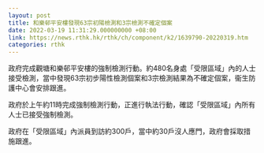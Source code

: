 ```yaml
---
layout: post
title: 和樂邨平安樓發現63宗初陽檢測和3宗檢測不確定個案
date: 2022-03-19 11:31:29.000000000 +08:00
link: https://news.rthk.hk/rthk/ch/component/k2/1639790-20220319.htm
categories: rthk
---
```


政府完成觀塘和樂邨平安樓的強制檢測行動。約480名身處「受限區域」內的人士接受檢測，當中發現63宗初步陽性檢測個案和3宗檢測結果為不確定個案，衞生防護中心會安排跟進。
 
政府於上午約11時完成強制檢測行動，正進行執法行動，確認「受限區域」內所有人士已接受強制檢測。

政府在「受限區域」內派員到訪約300戶，當中約30戶沒人應門，政府會採取措施跟進。
